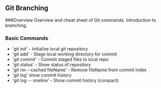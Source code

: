 ## Git Branching


###Overview
Overview and cheat sheet of Git commands. Introduction to branching.

### Basic Commands


*  'git init' - Initialize local git repository
*  'git add' - Stage local working directory for commit
*  'git commit' - Commit staged files to local repo
*  'git status' - Show status of repository
*  'git rm --cached fileName' - Remove fileName from commit index
*  'git log' show commit history
*  'git log -- oneline' - Show commit history (compact)
